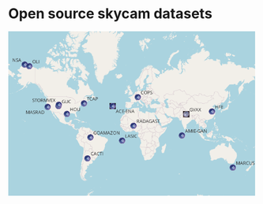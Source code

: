 # Open source skycam datasets

<a href="https://maxaragon.github.io/webmap/#2/45.2/2.4">
<img src="skymap.png" width="500">
</a>
